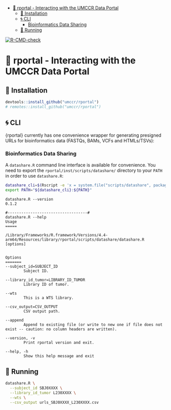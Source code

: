 
- [🔮 rportal - Interacting with the UMCCR Data
  Portal](#crystal_ball-rportal---interacting-with-the-umccr-data-portal)
  - [🍕 Installation](#pizza-installation)
  - [🌀 CLI](#cyclone-cli)
    - [Bioinformatics Data Sharing](#bioinformatics-data-sharing)
  - [🚕 Running](#taxi-running)

<!-- README.md is generated from README.Rmd. Please edit that file -->

<!-- badges: start -->

[![R-CMD-check](https://github.com/umccr/rportal/actions/workflows/R-CMD-check.yaml/badge.svg)](https://github.com/umccr/rportal/actions/workflows/R-CMD-check.yaml)
<!-- badges: end -->

# 🔮 rportal - Interacting with the UMCCR Data Portal

## 🍕 Installation

``` r
devtools::install_github("umccr/rportal")
# remotes::install_github("umccr/rportal")
```

## 🌀 CLI

{rportal} currently has one convenience wrapper for generating presigned
URLs for bioinformatics data (FASTQs, BAMs, VCFs and HTMLs/TSVs):

### Bioinformatics Data Sharing

A `datashare.R` command line interface is available for convenience. You
need to export the `rportal/inst/scripts/datashare/` directory to your
`PATH` in order to use `datashare.R`:

``` bash
datashare_cli=$(Rscript -e 'x = system.file("scripts/datashare", package = "rportal"); cat(x, "\n")' | xargs)
export PATH="${datashare_cli}:${PATH}"
```

    datashare.R --version
    0.1.2 

    #-----------------------------------#
    datashare.R --help
    Usage
    =====
     
    /Library/Frameworks/R.framework/Versions/4.4-arm64/Resources/library/rportal/scripts/datashare/datashare.R [options]


    Options
    =======
    --subject_id=SUBJECT_ID
            Subject ID.

    --library_id_tumor=LIBRARY_ID_TUMOR
            Library ID of tumor.

    --wts
            This is a WTS library.

    --csv_output=CSV_OUTPUT
            CSV output path.

    --append
            Append to existing file (or write to new one if file does not exist -- caution: no column headers are written).

    --version, -v
            Print rportal version and exit.

    --help, -h
            Show this help message and exit

## 🚕 Running

``` bash
datashare.R \
  --subject_id SBJ0XXXX \
  --library_id_tumor L230XXXX \
  --wts \
  --csv_output urls_SBJ0XXXX_L230XXXX.csv
```
